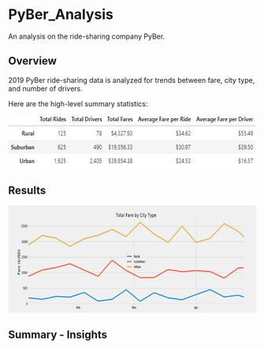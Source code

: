 # PyBer_Analysis
An analysis on the ride-sharing company PyBer.
## Overview
2019 PyBer ride-sharing data is analyzed for trends between fare, city type, and number of drivers.

Here are the high-level summary statistics:
<p align="center">
  <img width="581" height="109" src="https://github.com/DenverSherman/PyBer_Analysis/blob/master/Resources/Summary.png">
</p>

## Results
<p align="center">
  <img width="581" height="218" src="https://github.com/DenverSherman/PyBer_Analysis/blob/master/Analysis/Fig1.png">
</p>

## Summary - Insights
